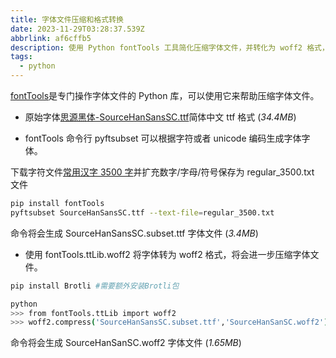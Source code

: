 ```yaml
---
title: 字体文件压缩和格式转换
date: 2023-11-29T03:28:37.539Z
abbrlink: af6cffb5
description: 使用 Python fontTools 工具简化压缩字体文件，并转化为 woff2 格式，减小字体文件尺寸，优化网页加载字体速度。
tags:
  - python
---
```


[fontTools](https://fonttools.readthedocs.io/en/latest/index.html)是专门操作字体文件的 Python 库，可以使用它来帮助压缩字体文件。

- 原始字体[思源黑体-SourceHanSansSC.ttf](https://github.com/adobe-fonts/source-han-sans)简体中文 ttf 格式 (_34.4MB_)

- fontTools 命令行 pyftsubset 可以根据字符或者 unicode 编码生成字体字体。

下载字符文件[常用汉字 3500 字](https://github.com/kaienfr/Font/blob/master/learnfiles/%E5%B8%B8%E7%94%A8%E6%B1%89%E5%AD%97%E5%BA%93%203500.txt)并扩充数字/字母/符号保存为 regular_3500.txt 文件

```bash
pip install fontTools
pyftsubset SourceHanSansSC.ttf --text-file=regular_3500.txt
```

命令将会生成 SourceHanSansSC.subset.ttf 字体文件 (_3.4MB_)

- 使用 fontTools.ttLib.woff2 将字体转为 woff2 格式，将会进一步压缩字体文件。

```bash
pip install Brotli #需要额外安装Brotli包

python
>>> from fontTools.ttLib import woff2
>>> woff2.compress('SourceHanSansSC.subset.ttf','SourceHanSanSC.woff2')
```

命令将会生成 SourceHanSanSC.woff2 字体文件 (_1.65MB_)
